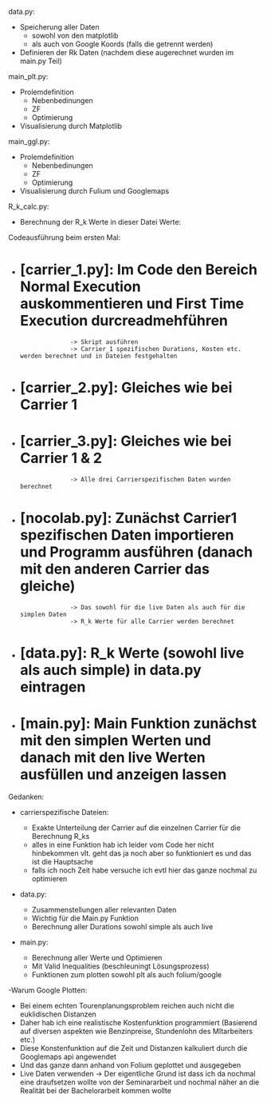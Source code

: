 data.py: 
- Speicherung aller Daten 
  - sowohl von den matplotlib 
  - als auch von Google Koords (falls die getrennt werden)
- Definieren der Rk Daten (nachdem diese augerechnet wurden im main.py Teil)

main_plt.py:
- Prolemdefinition
  - Nebenbedinungen 
  - ZF
  - Optimierung 
- Visualisierung durch Matplotlib

main_ggl.py:
- Prolemdefinition
  - Nebenbedinungen 
  - ZF
  - Optimierung 
- Visualisierung durch Fulium und Googlemaps

R_k_calc.py:
- Berechnung der R_k Werte in dieser Datei 
Werte: 



Codeausführung beim ersten Mal:
- # [carrier_1.py]: Im Code den Bereich Normal Execution auskommentieren und First Time Execution durcreadmehführen 
                    -> Skript ausführen
                    -> Carrier_1 spezifischen Durations, Kosten etc. werden berechnet und in Dateien festgehalten
- # [carrier_2.py]: Gleiches wie bei Carrier 1
- # [carrier_3.py]: Gleiches wie bei Carrier 1 & 2
                    -> Alle drei Carrierspezifischen Daten wurden berechnet 

- # [nocolab.py]:   Zunächst Carrier1 spezifischen Daten importieren und Programm ausführen (danach mit den anderen Carrier das gleiche)
                    -> Das sowohl für die live Daten als auch für die simplen Daten
                    -> R_k Werte für alle Carrier werden berechnet

- # [data.py]:      R_k Werte (sowohl live als auch simple) in data.py eintragen

- # [main.py]:      Main Funktion zunächst mit den simplen Werten und danach mit den live Werten ausfüllen und anzeigen lassen


Gedanken: 
- carrierspezifische Dateien: 
  - Exakte Unterteilung der Carrier auf die einzelnen Carrier für die Berechnung R_ks
  - alles in eine Funktion hab ich leider vom Code her nicht hinbekommen vlt. geht das ja noch aber so funktioniert es und das ist die Hauptsache 
  - falls ich noch Zeit habe versuche ich evtl hier das ganze nochmal zu optimieren

- data.py:
  - Zusammenstellungen aller relevanten Daten 
  - Wichtig für die Main.py Funktion 
  - Berechnung aller Durations sowohl simple als auch live

- main.py: 
  - Berechnung aller Werte und Optimieren 
  - Mit Valid Inequalities (beschleuningt Lösungsprozess)
  - Funktionen zum plotten sowohl plt als auch folium/google

-Warum Google Plotten: 
  - Bei einem echten Tourenplanungsproblem reichen auch nicht die euklidischen Distanzen
  - Daher hab ich eine realistische Kostenfunktion programmiert (Basierend auf diversen aspekten wie Benzinpreise, Stundenlohn des MItarbeiters etc.)
  - Diese Konstenfunktion auf die Zeit und Distanzen kalkuliert durch die Googlemaps api angewendet 
  - Und das ganze dann anhand von Folium geplottet und ausgegeben
  - Live Daten verwenden
  -> Der eigentliche Grund ist dass ich da nochmal eine draufsetzen wollte von der Seminararbeit und nochmal näher an die Realität bei der Bachelorarbeit kommen wollte



